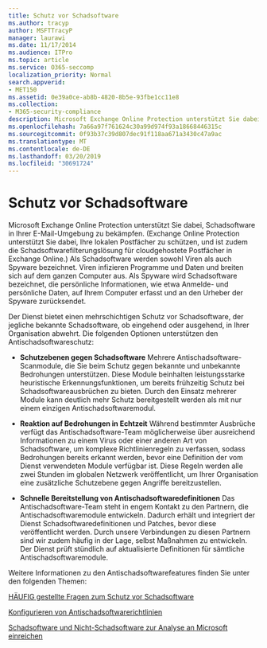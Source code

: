 ```yaml
---
title: Schutz vor Schadsoftware
ms.author: tracyp
author: MSFTTracyP
manager: laurawi
ms.date: 11/17/2014
ms.audience: ITPro
ms.topic: article
ms.service: O365-seccomp
localization_priority: Normal
search.appverid:
- MET150
ms.assetid: 0e39a0ce-ab8b-4820-8b5e-93fbe1cc11e8
ms.collection:
- M365-security-compliance
description: Microsoft Exchange Online Protection unterstützt Sie dabei, Schadsoftware in Ihrer E-Mail-Umgebung zu bekämpfen. Malware ist Schadsoftware, die aus Viren und Spyware besteht. Viren infizieren Programme und Daten und breiten sich auf dem ganzen Computer aus. Als Spyware wird Schadsoftware bezeichnet, die persönliche Informationen, wie etwa Anmelde- und persönliche Daten, auf Ihrem Computer erfasst und an den Urheber der Spyware zurücksendet.
ms.openlocfilehash: 7a66a97f761624c30a99d974f93a18668446315c
ms.sourcegitcommit: 0f93b37c39d807dec91f118aa671a3430c47a9ac
ms.translationtype: MT
ms.contentlocale: de-DE
ms.lasthandoff: 03/20/2019
ms.locfileid: "30691724"
---
```

# <a name="anti-malware-protection"></a>Schutz vor Schadsoftware

Microsoft Exchange Online Protection unterstützt Sie dabei, Schadsoftware in Ihrer E-Mail-Umgebung zu bekämpfen. (Exchange Online Protection unterstützt Sie dabei, Ihre lokalen Postfächer zu schützen, und ist zudem die Schadsoftwarefilterungslösung für cloudgehostete Postfächer in Exchange Online.) Als Schadsoftware werden sowohl Viren als auch Spyware bezeichnet. Viren infizieren Programme und Daten und breiten sich auf dem ganzen Computer aus. Als Spyware wird Schadsoftware bezeichnet, die persönliche Informationen, wie etwa Anmelde- und persönliche Daten, auf Ihrem Computer erfasst und an den Urheber der Spyware zurücksendet. 
  
Der Dienst bietet einen mehrschichtigen Schutz vor Schadsoftware, der jegliche bekannte Schadsoftware, ob eingehend oder ausgehend, in Ihrer Organisation abwehrt. Die folgenden Optionen unterstützen den Antischadsoftwareschutz:
  
- **Schutzebenen gegen Schadsoftware** Mehrere Antischadsoftware-Scanmodule, die Sie beim Schutz gegen bekannte und unbekannte Bedrohungen unterstützen. Diese Module beinhalten leistungsstarke heuristische Erkennungsfunktionen, um bereits frühzeitig Schutz bei Schadsoftwareausbrüchen zu bieten. Durch den Einsatz mehrerer Module kann deutlich mehr Schutz bereitgestellt werden als mit nur einem einzigen Antischadsoftwaremodul. 
    
- **Reaktion auf Bedrohungen in Echtzeit** Während bestimmter Ausbrüche verfügt das Antischadsoftware-Team möglicherweise über ausreichend Informationen zu einem Virus oder einer anderen Art von Schadsoftware, um komplexe Richtlinienregeln zu verfassen, sodass Bedrohungen bereits erkannt werden, bevor eine Definition der vom Dienst verwendeten Module verfügbar ist. Diese Regeln werden alle zwei Stunden im globalen Netzwerk veröffentlicht, um Ihrer Organisation eine zusätzliche Schutzebene gegen Angriffe bereitzustellen. 
    
- **Schnelle Bereitstellung von Antischadsoftwaredefinitionen** Das Antischadsoftware-Team steht in engem Kontakt zu den Partnern, die Antischadsoftwaremodule entwickeln. Dadurch erhält und integriert der Dienst Schadsoftwaredefinitionen und Patches, bevor diese veröffentlicht werden. Durch unsere Verbindungen zu diesen Partnern sind wir zudem häufig in der Lage, selbst Maßnahmen zu entwickeln. Der Dienst prüft stündlich auf aktualisierte Definitionen für sämtliche Antischadsoftwaremodule. 
    
Weitere Informationen zu den Antischadsoftwarefeatures finden Sie unter den folgenden Themen: 
  
[HÄUFIG gestellte Fragen zum Schutz vor Schadsoftware](anti-malware-protection-faq-eop.md)
  
[Konfigurieren von Antischadsoftwarerichtlinien](configure-anti-malware-policies.md)
  
[Schadsoftware und Nicht-Schadsoftware zur Analyse an Microsoft einreichen](submitting-malware-and-non-malware-to-microsoft-for-analysis.md)
  

